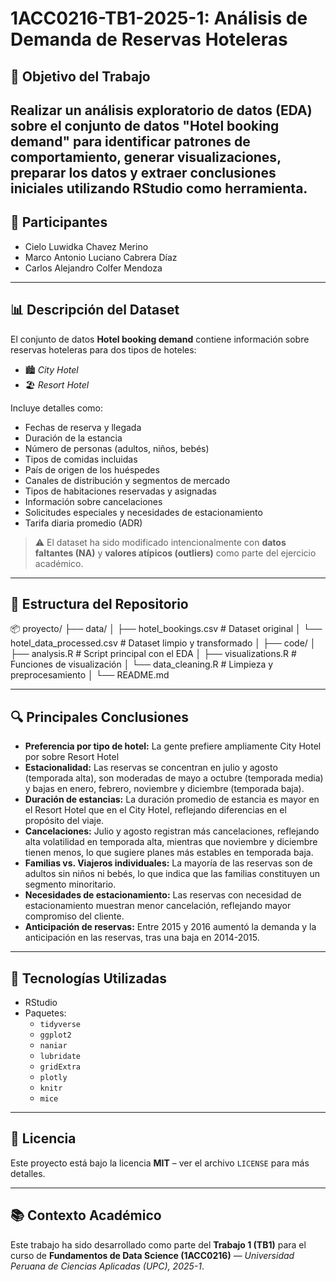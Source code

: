 # 1ACC0216-TB1-2025-1: Análisis de Demanda de Reservas Hoteleras
## 🎯 Objetivo del Trabajo
Realizar un análisis exploratorio de datos (EDA) sobre el conjunto de datos "Hotel booking demand" para identificar patrones de comportamiento, generar visualizaciones, preparar los datos y extraer conclusiones iniciales utilizando RStudio como herramienta.
---

## 👥 Participantes

- Cielo Luwidka Chavez Merino 
- Marco Antonio Luciano Cabrera Díaz
- Carlos Alejandro Colfer Mendoza

---
## 📊 Descripción del Dataset

El conjunto de datos **Hotel booking demand** contiene información sobre reservas hoteleras para dos tipos de hoteles:

- 🏙️ *City Hotel*
- 🏖️ *Resort Hotel*

Incluye detalles como:

- Fechas de reserva y llegada  
- Duración de la estancia  
- Número de personas (adultos, niños, bebés)  
- Tipos de comidas incluidas  
- País de origen de los huéspedes  
- Canales de distribución y segmentos de mercado  
- Tipos de habitaciones reservadas y asignadas  
- Información sobre cancelaciones  
- Solicitudes especiales y necesidades de estacionamiento  
- Tarifa diaria promedio (ADR)

> ⚠️ El dataset ha sido modificado intencionalmente con **datos faltantes (NA)** y **valores atípicos (outliers)** como parte del ejercicio académico.

---

## 📁 Estructura del Repositorio
📦 proyecto/
├── data/
│ ├── hotel_bookings.csv # Dataset original
│ └── hotel_data_processed.csv # Dataset limpio y transformado
│
├── code/
│ ├── analysis.R # Script principal con el EDA
│ ├── visualizations.R # Funciones de visualización
│ └── data_cleaning.R # Limpieza y preprocesamiento
│
└── README.md

---

## 🔍 Principales Conclusiones

- **Preferencia por tipo de hotel:** La gente prefiere ampliamente City Hotel por sobre Resort Hotel 
- **Estacionalidad:** Las reservas se concentran en julio y agosto (temporada alta), son moderadas de mayo a octubre (temporada media) y bajas en enero, febrero, noviembre y diciembre (temporada baja).  
- **Duración de estancias:** La duración promedio de estancia es mayor en el Resort Hotel que en el City Hotel, reflejando diferencias en el propósito del viaje.  
- **Cancelaciones:** Julio y agosto registran más cancelaciones, reflejando alta volatilidad en temporada alta, mientras que noviembre y diciembre tienen menos, lo que sugiere planes más estables en temporada baja.
- **Familias vs. Viajeros individuales:** La mayoría de las reservas son de adultos sin niños ni bebés, lo que indica que las familias constituyen un segmento minoritario. 
- **Necesidades de estacionamiento:** Las reservas con necesidad de estacionamiento muestran menor cancelación, reflejando mayor compromiso del cliente.
- **Anticipación de reservas:** Entre 2015 y 2016 aumentó la demanda y la anticipación en las reservas, tras una baja en 2014-2015.

---

## 🧪 Tecnologías Utilizadas

- RStudio  
- Paquetes:
  - `tidyverse`
  - `ggplot2`
  - `naniar`
  - `lubridate`
  - `gridExtra`
  - `plotly`
  - `knitr`
  - `mice`

---

## 📝 Licencia

Este proyecto está bajo la licencia **MIT** – ver el archivo `LICENSE` para más detalles.

---

## 📚 Contexto Académico

Este trabajo ha sido desarrollado como parte del **Trabajo 1 (TB1)** para el curso de **Fundamentos de Data Science (1ACC0216)** — *Universidad Peruana de Ciencias Aplicadas (UPC), 2025-1*.

